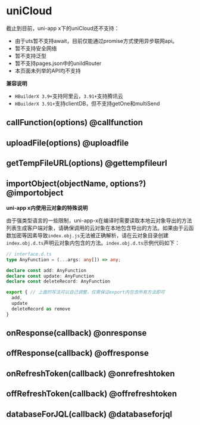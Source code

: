 # uniCloud

截止到目前，uni-app x下的uniCloud还不支持：

- 由于uts暂不支持await，目前仅能通过promise方式使用异步联网api。
- 暂不支持安全网络
- 暂不支持泛型
- 暂不支持pages.json中的uniIdRouter
- 本页面未列举的API均不支持

**兼容说明**

- `HBuilderX 3.9+`支持阿里云，`3.91+`支持腾讯云
- `HBuilderX 3.91+`支持clientDB，但不支持getOne和multiSend

<!-- UTSUNICLOUDAPIJSON.uniCloud_props.description -->

<!-- UTSUNICLOUDAPIJSON.uniCloud_props.param -->

<!-- UTSUNICLOUDAPIJSON.uniCloud_props.returnValue -->

<!-- UTSUNICLOUDAPIJSON.uniCloud_props.compatibility -->

<!-- UTSUNICLOUDAPIJSON.uniCloud_props.tutorial -->

## callFunction(options) @callfunction

<!-- UTSUNICLOUDAPIJSON.callFunction.description -->

<!-- UTSUNICLOUDAPIJSON.callFunction.param -->

<!-- UTSUNICLOUDAPIJSON.callFunction.returnValue -->

<!-- UTSUNICLOUDAPIJSON.callFunction.compatibility -->

<!-- UTSUNICLOUDAPIJSON.callFunction.tutorial -->

## uploadFile(options) @uploadfile

<!-- UTSUNICLOUDAPIJSON.uploadFile.description -->

<!-- UTSUNICLOUDAPIJSON.uploadFile.param -->

<!-- UTSUNICLOUDAPIJSON.uploadFile.returnValue -->

<!-- UTSUNICLOUDAPIJSON.uploadFile.compatibility -->

<!-- UTSUNICLOUDAPIJSON.uploadFile.tutorial -->

## getTempFileURL(options) @gettempfileurl

<!-- UTSUNICLOUDAPIJSON.getTempFileURL.description -->

<!-- UTSUNICLOUDAPIJSON.getTempFileURL.param -->

<!-- UTSUNICLOUDAPIJSON.getTempFileURL.returnValue -->

<!-- UTSUNICLOUDAPIJSON.getTempFileURL.compatibility -->

<!-- UTSUNICLOUDAPIJSON.getTempFileURL.tutorial -->

## importObject(objectName, options?) @importobject

<!-- UTSUNICLOUDAPIJSON.importObject.description -->

<!-- UTSUNICLOUDAPIJSON.importObject.param -->

<!-- UTSUNICLOUDAPIJSON.importObject.returnValue -->

<!-- UTSUNICLOUDAPIJSON.importObject.compatibility -->

<!-- UTSUNICLOUDAPIJSON.importObject.tutorial -->

**uni-app x内使用云对象的特殊说明**

由于强类型语言的一些限制，uni-app-x在编译时需要读取本地云对象导出的方法列表生成客户端对象，请确保调用的云对象在本地包含导出的方法。如果由于云函数加密等因素导致`index.obj.js`无法被正确解析，请在云对象目录创建`index.obj.d.ts`声明云对象内包含的方法。`index.obj.d.ts`示例代码如下：

```ts
// interface.d.ts
type AnyFunction = (...args: any[]) => any;

declare const add: AnyFunction
declare const update: AnyFunction
declare const deleteRecord: AnyFunction

export { // 上面的写法可以自己调整，仅需保证export内包含所有方法即可
  add,
  update
  deleteRecord as remove
}
```

## onResponse(callback) @onresponse

<!-- UTSUNICLOUDAPIJSON.onResponse.description -->

<!-- UTSUNICLOUDAPIJSON.onResponse.param -->

<!-- UTSUNICLOUDAPIJSON.onResponse.returnValue -->

<!-- UTSUNICLOUDAPIJSON.onResponse.compatibility -->

<!-- UTSUNICLOUDAPIJSON.onResponse.tutorial -->

## offResponse(callback) @offresponse

<!-- UTSUNICLOUDAPIJSON.offResponse.description -->

<!-- UTSUNICLOUDAPIJSON.offResponse.param -->

<!-- UTSUNICLOUDAPIJSON.offResponse.returnValue -->

<!-- UTSUNICLOUDAPIJSON.offResponse.compatibility -->

<!-- UTSUNICLOUDAPIJSON.offResponse.tutorial -->

## onRefreshToken(callback) @onrefreshtoken

<!-- UTSUNICLOUDAPIJSON.onRefreshToken.description -->

<!-- UTSUNICLOUDAPIJSON.onRefreshToken.param -->

<!-- UTSUNICLOUDAPIJSON.onRefreshToken.returnValue -->

<!-- UTSUNICLOUDAPIJSON.onRefreshToken.compatibility -->

<!-- UTSUNICLOUDAPIJSON.onRefreshToken.tutorial -->

## offRefreshToken(callback) @offrefreshtoken

<!-- UTSUNICLOUDAPIJSON.offRefreshToken.description -->

<!-- UTSUNICLOUDAPIJSON.offRefreshToken.param -->

<!-- UTSUNICLOUDAPIJSON.offRefreshToken.returnValue -->

<!-- UTSUNICLOUDAPIJSON.offRefreshToken.compatibility -->

<!-- UTSUNICLOUDAPIJSON.offRefreshToken.tutorial -->

## databaseForJQL(callback) @databaseforjql

<!-- UTSUNICLOUDAPIJSON.databaseForJQL.description -->

<!-- UTSUNICLOUDAPIJSON.databaseForJQL.param -->

<!-- UTSUNICLOUDAPIJSON.databaseForJQL.returnValue -->

<!-- UTSUNICLOUDAPIJSON.databaseForJQL.compatibility -->

<!-- UTSUNICLOUDAPIJSON.databaseForJQL.tutorial -->